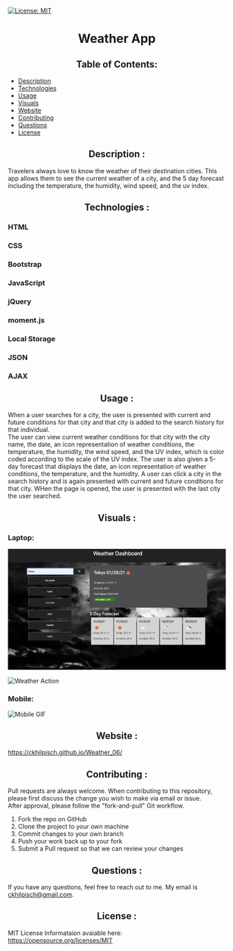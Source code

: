  [![License: MIT](https://img.shields.io/badge/License-MIT-yellow.svg)](https://opensource.org/licenses/MIT)
# <div align="center"> Weather App </div>

## <div align="center">Table of Contents:

* [Description](#description)
* [Technologies](#technologies)
* [Usage](#usage)
* [Visuals](#visuals)
* [Website](#website)
* [Contributing](#contributing)
* [Questions](#questions)
* [License](#license)

## <div align ='center'> <a name="description"> **Description** :</a></div> 
Travelers always love to know the weather of their destination cities.  This app allows them to see the current weather of a city, and the 5 day forecast including the temperature, the humidity, wind speed, and the uv index.

## <div align ='center'> <a name="technologies"> **Technologies** :</div> 
### HTML
### CSS
### Bootstrap
### JavaScript
### jQuery
### moment.js
### Local Storage
### JSON
### AJAX

## <div align="center"><a name="usage"> **Usage** :</a></div>
When a user searches for a city, the user is presented with current and future conditions for that city and that city is added to the search history for that individual.  
The user can view current weather conditions for that city with the city name, the date, an icon representation of weather conditions, the temperature, the humidity, the wind speed, and the UV index, which is color coded according to the scale of the UV index.  The user is also given a 5-day forecast that displays the date, an icon representation of weather conditions, the temperature, and the humidity.
A user can click a city in the search history and is again presented with current and future conditions for that city.   WHen the page is opened, the user is presented with the last city the user searched.

## <div align="center"><a name="visuals"> **Visuals** :</a></div>
### Laptop:
![MyPage](assets/MyWeather.png)

![Weather Action](assets/Weather_Demo.gif)  

### Mobile:
![Mobile GIF](assets/WeatherPhone.gif)


## <div align="center"><a name="website"> **Website** :</a></div>
https://ckhilpisch.github.io/Weather_06/

## <div align="center"><a name="contributing"> **Contributing** :</a></div>
Pull requests are always welcome.  When contributing to this repository, please first discuss the change you wish to make via email or issue.  
After approval, please follow the "fork-and-pull" Git workflow.
<ol>
<li>Fork the repo on GitHub</li>
<li>Clone the project to your own machine</li>
<li>Commit changes to your own branch</li>
<li>Push your work back up to your fork</li>
<li>Submit a Pull request so that we can review your changes</li>
</ol>

## <div align="center"><a name="questions"> **Questions** :</a></div>

If you have any questions, feel free to reach out to me.   My email is ckhilpisch@gmail.com.

## <div align ='center'> <a name="license"> **License** : </div> 

MIT License
Informataion avaiable here: 
https://opensource.org/licenses/MIT
